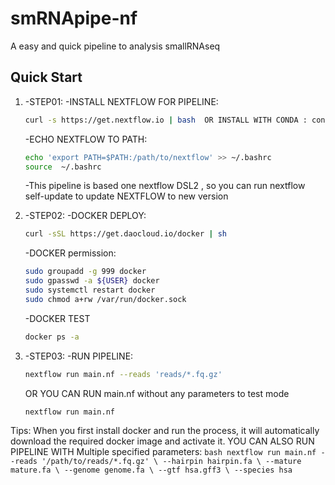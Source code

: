 # smRNApipe-nf
 A easy and quick pipeline to analysis smallRNAseq

## Quick Start
1. -STEP01:
	-INSTALL NEXTFLOW FOR PIPELINE: 
	```bash
	curl -s https://get.nextflow.io | bash  OR INSTALL WITH CONDA : conda install nextflow 
	```
	-ECHO NEXTFLOW TO PATH:
	```bash
	echo 'export PATH=$PATH:/path/to/nextflow' >> ~/.bashrc
	source  ~/.bashrc
	```
	-This pipeline is based one nextflow DSL2 , so you can run nextflow self-update to update NEXTFLOW to new version

2. -STEP02:
	-DOCKER DEPLOY:
	```bash
	curl -sSL https://get.daocloud.io/docker | sh
	```
	-DOCKER permission:
	```bash
	sudo groupadd -g 999 docker
	sudo gpasswd -a ${USER} docker
	sudo systemctl restart docker
	sudo chmod a+rw /var/run/docker.sock
	```
	-DOCKER TEST
	```bash
	docker ps -a
	```
3. -STEP03:
	-RUN PIPELINE:
	```bash
	nextflow run main.nf --reads 'reads/*.fq.gz'	
	```
	OR YOU CAN RUN main.nf without any parameters to test mode
	```bash
	nextflow run main.nf 
	```
Tips: When you first install docker and run the process, it will automatically download the required docker image and activate it.
	YOU CAN ALSO RUN PIPELINE WITH Multiple specified parameters:
	```bash
	nextflow run main.nf --reads '/path/to/reads/*.fq.gz' \
	--hairpin hairpin.fa \
	--mature mature.fa \
	--genome genome.fa \
	--gtf hsa.gff3 \
	--species hsa 
	```